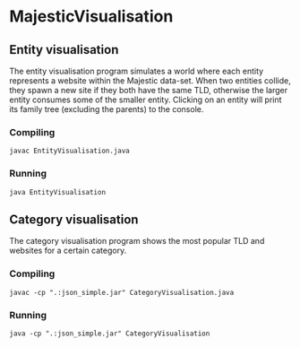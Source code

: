 # MajesticVisualisation

## Entity visualisation
The entity visualisation program simulates a world where each entity represents a website within the Majestic data-set. When two entities collide, they spawn a new site if they both have the same TLD, otherwise the larger entity consumes some of the smaller entity. Clicking on an entity will print its family tree (excluding the parents) to the console.

### Compiling
```
javac EntityVisualisation.java
```

### Running
```
java EntityVisualisation
```

## Category visualisation
The category visualisation program shows the most popular TLD and websites for a certain category.

### Compiling
```
javac -cp ".:json_simple.jar" CategoryVisualisation.java
```

### Running
```
java -cp ".:json_simple.jar" CategoryVisualisation
```
